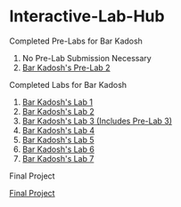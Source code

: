 # Interactive-Lab-Hub

Completed Pre-Labs for Bar Kadosh

1. No Pre-Lab Submission Necessary
2. [Bar Kadosh's Pre-Lab 2](https://github.com/barkadosh1/IDD-FA19-PreLab2)

Completed Labs for Bar Kadosh

1. [Bar Kadosh's Lab 1](https://github.com/barkadosh1/IDD-Fa19-Lab1)
2. [Bar Kadosh's Lab 2](https://github.com/barkadosh1/IDD-Fa19-Lab2)
3. [Bar Kadosh's Lab 3 (Includes Pre-Lab 3)](https://github.com/barkadosh1/IDD-Fa19-Lab3)
4. [Bar Kadosh's Lab 4](https://github.com/barkadosh1/IDD-Fa19-Lab4)
5. [Bar Kadosh's Lab 5](https://github.com/barkadosh1/IDD-Fa19_Lab5)
6. [Bar Kadosh's Lab 6](https://github.com/barkadosh1/IDD-Fa19-Lab6)
7. [Bar Kadosh's Lab 7](https://github.com/barkadosh1/IDD-Fa19-Lab7)

Final Project

[Final Project](https://github.com/jwalker34/Interactive-Lab-Hub/blob/master/Parky/README.md)
 

